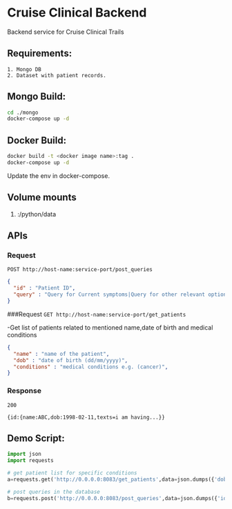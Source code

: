 # Cruise Clinical Backend

Backend service for Cruise Clinical Trails

## Requirements:
```
1. Mongo DB 
2. Dataset with patient records.
```


## Mongo Build:

```bash
cd ./mongo
docker-compose up -d
```

## Docker Build: 

```bash
docker build -t <docker image name>:tag .
docker-compose up -d
```
Update the env in docker-compose.

## Volume mounts
1. <host-data-path>:/python/data



## APIs

### Request
`POST http://host-name:service-port/post_queries`

```json
{
  "id" : "Patient ID", 
  "query" : "Query for Current symptoms|Query for other relevant options",
}
```
###Request
`GET http://host-name:service-port/get_patients`

-Get list of patients related to mentioned name,date of birth and medical conditions
```json
{
  "name" : "name of the patient", 
  "dob" : "date of birth (dd/mm/yyyy)", 
  "conditions" : "medical conditions e.g. (cancer)",
}
```
### Response

    200

    {id:{name:ABC,dob:1998-02-11,texts=i am having...}}


## Demo Script:

```python
import json
import requests

# get patient list for specific conditions
a=requests.get('http://0.0.0.0:8083/get_patients',data=json.dumps({'dob':'','name':'william'}))

# post queries in the database
b=requests.post('http://0.0.0.0:8083/post_queries',data=json.dumps({'id':'6a9252fa-0132-46a1-8e56-c18f7cd80881','query':'Parker|hmmm'}))
```
